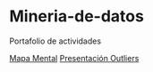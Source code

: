 # Mineria-de-datos
Portafolio de actividades

[Mapa Mental](https://github.com/ZugeyCastillo/Mineria-de-datos/blob/master/MapaMental_Detecci%C3%B3nOutliers_1676950.pdf)
[Presentación Outliers](https://github.com/wendybazua/mineriadedatos/blob/master/Presentación_Outliers_Equipo%20%233.pdf)
